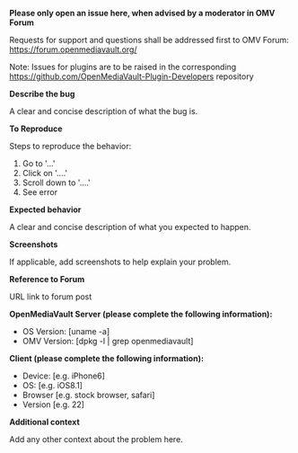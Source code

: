 
**Please only open an issue here, when advised by a moderator in OMV Forum**

Requests for support and questions shall be addressed first to OMV Forum: https://forum.openmediavault.org/

Note: Issues for plugins are to be raised in the corresponding https://github.com/OpenMediaVault-Plugin-Developers repository

**Describe the bug**

A clear and concise description of what the bug is.

**To Reproduce**

Steps to reproduce the behavior:
1. Go to '...'
2. Click on '....'
3. Scroll down to '....'
4. See error

**Expected behavior**

A clear and concise description of what you expected to happen.

**Screenshots**

If applicable, add screenshots to help explain your problem.

**Reference to Forum**

URL link to forum post

**OpenMediaVault Server (please complete the following information):**

- OS Version: [uname -a]
 - OMV Version: [dpkg -l | grep openmediavault]

**Client (please complete the following information):**

- Device: [e.g. iPhone6]
 - OS: [e.g. iOS8.1]
 - Browser [e.g. stock browser, safari]
 - Version [e.g. 22]

**Additional context**

Add any other context about the problem here. 
